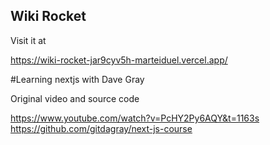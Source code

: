 ## Wiki Rocket

Visit it at 

https://wiki-rocket-jar9cyv5h-marteiduel.vercel.app/

#Learning nextjs with Dave Gray

Original video and source code 

https://www.youtube.com/watch?v=PcHY2Py6AQY&t=1163s
https://github.com/gitdagray/next-js-course
